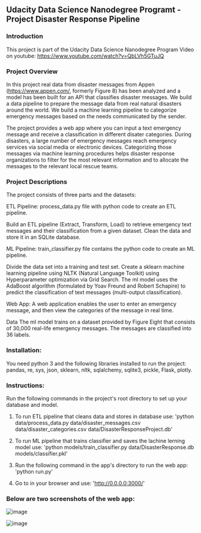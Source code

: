 ## Udacity Data Science Nanodegree Programt - Project Disaster Response Pipeline

### Introduction
This project is part of the Udacity Data Science Nanodegree Program
Video on youtube: https://www.youtube.com/watch?v=QbLVh5GTuJQ


### Project Overview
In this project real data from disaster messages from Appen (https://www.appen.com/, formerly Figure 8) has been analyzed and a model has been built for an API that classifies disaster messages.
We build a data pipeline to prepare the message data from real natural disasters around the world. We build a machine learning pipeline to categorize emergency messages based on the needs communicated by the sender.

The project provides a web app where you can input a text emergency message and receive a classification in different disater categories. During disasters, a large number of emergency messages reach emergency services via social media or electronic devices. Categorizing those messages via machine learning procedures helps disaster response organizations to filter for the most relevant information and to allocate the messages to the relevant local rescue teams.

### Project Descriptions
The project consists of three parts and the datasets:

ETL Pipeline: process_data.py file with python code to create an ETL pipeline.

Build an ETL pipeline (Extract, Transform, Load) to retrieve emergency text messages and their classification from a given dataset. Clean the data and store it in an SQLite database.

ML Pipeline: train_classifier.py file contains the python code to create an ML pipeline.

Divide the data set into a training and test set. Create a sklearn machine learning pipeline using NLTK (Natural Language Toolkit) using Hyperparameter optimization via Grid Search. The ml model uses the AdaBoost algorithm (formulated by Yoav Freund and Robert Schapire) to predict the classification of text messages (multi-output classification).

Web App:
A web application enables the user to enter an emergency message, and then view the categories of the message in real time.

Data The ml model trains on a dataset provided by Figure Eight that consists of 30,000 real-life emergency messages. The messages are classified into 36 labels.


### Installation:
You need python 3 and the following libraries installed to run the project: pandas, re, sys, json, sklearn, nltk, sqlalchemy, sqlite3, pickle, Flask, plotly.

 
### Instructions:

Run the following commands in the project's root directory to set up your database and model.

1) To run ETL pipeline that cleans data and stores in database use:
'python data/process_data.py data/disaster_messages.csv data/disaster_categories.csv data/DisasterResponseProject.db'

2) To run ML pipeline that trains classifier and saves the lachine lerning model use:
'python models/train_classifier.py data/DisasterResponse.db models/classifier.pkl'

3) Run the following command in the app's directory to run the web app:
'python run.py'

4) Go to in your browser and use:
 'http://0.0.0.0:3000/'


### Below are two screenshots of the web app:

![image](https://github.com/user-attachments/assets/53de5a80-6c43-4721-9391-d2959095f1ed)


![image](https://github.com/user-attachments/assets/9fedbdee-a655-4071-9883-13aef6aceb9e)

